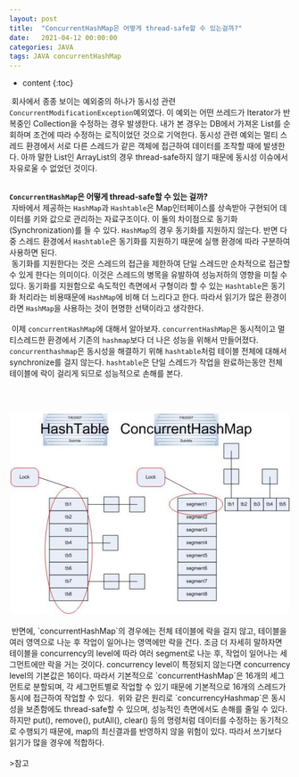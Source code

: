 ```yaml
---
layout: post
title:  "ConcurrentHashMap은 어떻게 thread-safe할 수 있는걸까?"
date:   2021-04-12 00:00:00
categories: JAVA
tags: JAVA concurrentHashMap
---
```

* content
{:toc}

&nbsp;회사에서 종종 보이는 예외중의 하나가 동시성 관련 `ConcurrentModificationException`예외였다. 이 예외는 어떤 쓰레드가 Iterator가 반복중인 Collection을 수정하는 경우 발생한다. 내가 본 경우는 DB에서 가져온 List를 순회하며 조건에 따라 수정하는 로직이었던 것으로 기억한다. 동시성 관련 예외는 멀티 스레드 환경에서 서로 다른 스레드가 같은 객체에 접근하여 데이터를 조작할 때에 발생한다. 아까 말한 List인 ArrayList의 경우 thread-safe하지 않기 때문에 동시성 이슈에서 자유로울 수 없었던 것이다.   
<br>


<strong>`ConcurrentHashMap`은 어떻게 thread-safe할 수 있는 걸까? </strong><br>
&nbsp;자바에서 제공하는 `HashMap`과 `Hashtable`은 Map인터페이스를 상속받아 구현되어 데이터를 키와 값으로 관리하는 자료구조이다.
이 둘의 차이점으로 동기화(Synchronization)를 들 수 있다. `HashMap`의 경우 동기화를 지원하지 않는다.
반면 다중 스레드 환경에서 `Hashtable`은 동기화를 지원하기 때문에 실행 환경에 따라 구분하여 사용하면 된다.   
&nbsp;동기화를 지원한다는 것은 스레드의 접근을 제한하여 단일 스레드만 순차적으로 접근할 수 있게 한다는 의미이다. 이것은 스레드의 병목을 유발하여 성능저하의 영향을 미칠 수 있다. 
동기화를 지원함으로 속도적인 측면에서 구형이라 할 수 있는 `Hashtable`은 동기화 처리라는 비용때문에 `HashMap`에 비해 더 느리다고 한다.
따라서 읽기가 많은 환경이라면 `HashMap`을 사용하는 것이 현명한 선택이라고 생각한다.   
<br>
&nbsp;이제 `concurrentHashMap`에 대해서 알아보자. `concurrentHashMap`은 동시적이고 멀티스레드한 환경에서 기존의 `hashmap`보다 더 나은 성능을 위해서 만들어졌다. `concurrenthashmap`은 동시성을 해결하기 위해 `hashtable`처럼 테이블 전체에 대해서 synchronize를 걸지 않는다. `hashtable`은 단일 스레드가 작업을 완료하는동안 전체 테이블에 락이 걸리게 되므로 성능적으로 손해를 본다.   

<br><br>
<div style="text-align:center;">
<img src="/../img/concurrentHashmap.jpg">
</div>
<br>
&nbsp;반면에, `concurrentHashMap`의 경우에는 전체 테이블에 락을 걸지 않고, 테이블을 여러 영역으로 나눈 후 작업이 일어나는 영역에만 락을 건다. 조금 더 자세히 말하자면 테이블을 concurrency의 level에 따라 여러 segment로 나눈 후, 작업이 일어나는 세그먼트에만 락을 거는 것이다.   
concurrency level이 특정되지 않는다면 concurrency level의 기본값은 16이다. 따라서 기본적으로 `concurrentHashMap`은 16개의 세그먼트로 분할되며, 각 세그먼트별로 작업할 수 있기 때문에 기본적으로 16개의 스레드가 동시에 접근하여 작업할 수 있다.   
&nbsp;위와 같은 원리로 `concurrencyHashmap`은 동시성을 보존함에도 thread-safe할 수 있으며, 성능적인 측면에서도 손해를 줄일 수 있다. 
하지만 put(), remove(), putAll(), clear() 등의 명령처럼 데이터를 수정하는 동기적으로 수행되기 때문에, map의 최신결과를 반영하지 않을 위험이 있다. 따라서 쓰기보다 읽기가 많을 경우에 적합하다.   
<br><br>
>참고 <br><https://www.geeksforgeeks.org/concurrenthashmap-in-java/><br><https://docs.oracle.com/javase/8/docs/api/java/util/concurrent/ConcurrentHashMap.html#ConcurrentHashMap-int-float-int-><br><https://dzone.com/articles/how-concurrenthashmap-works-internally-in-java><br><https://www.programmersought.com/article/51364737979/><br><https://odol87.tistory.com/3><br><https://www.programmersought.com/article/51364737979/>
